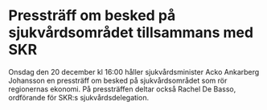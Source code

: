 # Pressträff om besked på sjukvårdsområdet tillsammans med SKR

Onsdag den 20 december kl 16:00 håller sjukvårdsminister Acko Ankarberg Johansson en pressträff om besked på sjukvårdsområdet som rör regionernas ekonomi. På pressträffen deltar också Rachel De Basso, ordförande för SKR:s sjukvårdsdelegation.
